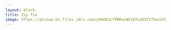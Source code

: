 ```yaml
---
layout: black
title: Zip Tie
image: https://ptcsow.bn.files.1drv.com/y4mOA3cfPWRucWIvbTu4XSTV7hocUlN01tj7tnN9zMYsm9BJV88tplOHqZfZWRHamrupnMRw6qPab7jgu6wpaWNEV3h66Fq12WTcnm4395vtR6_-E0J3zbfm1duH0CDtfwQBY9XgWzIQg-_jVLnwaO1dMYh3ElZYBYJx2cKLQpiwlJ1ge-FQJtk0lj4YLzWcE6ZerwKLpttKtSX8TXuSuEd7A
---
```

